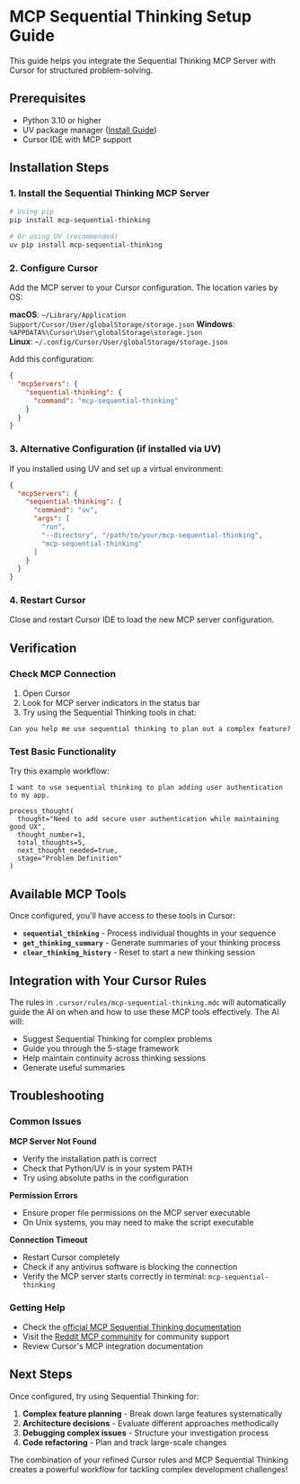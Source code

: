 # MCP Sequential Thinking Setup Guide

This guide helps you integrate the Sequential Thinking MCP Server with Cursor for structured problem-solving.

## Prerequisites

- Python 3.10 or higher
- UV package manager ([Install Guide](https://docs.astral.sh/uv/getting-started/installation/))
- Cursor IDE with MCP support

## Installation Steps

### 1. Install the Sequential Thinking MCP Server

```bash
# Using pip
pip install mcp-sequential-thinking

# Or using UV (recommended)
uv pip install mcp-sequential-thinking
```

### 2. Configure Cursor

Add the MCP server to your Cursor configuration. The location varies by OS:

**macOS**: `~/Library/Application Support/Cursor/User/globalStorage/storage.json`
**Windows**: `%APPDATA%\Cursor\User\globalStorage\storage.json`  
**Linux**: `~/.config/Cursor/User/globalStorage/storage.json`

Add this configuration:

```json
{
  "mcpServers": {
    "sequential-thinking": {
      "command": "mcp-sequential-thinking"
    }
  }
}
```

### 3. Alternative Configuration (if installed via UV)

If you installed using UV and set up a virtual environment:

```json
{
  "mcpServers": {
    "sequential-thinking": {
      "command": "uv",
      "args": [
        "run",
        "--directory", "/path/to/your/mcp-sequential-thinking",
        "mcp-sequential-thinking"
      ]
    }
  }
}
```

### 4. Restart Cursor

Close and restart Cursor IDE to load the new MCP server configuration.

## Verification

### Check MCP Connection

1. Open Cursor
2. Look for MCP server indicators in the status bar
3. Try using the Sequential Thinking tools in chat:

```
Can you help me use sequential thinking to plan out a complex feature?
```

### Test Basic Functionality

Try this example workflow:

```
I want to use sequential thinking to plan adding user authentication to my app.

process_thought(
  thought="Need to add secure user authentication while maintaining good UX",
  thought_number=1,
  total_thoughts=5,
  next_thought_needed=true,
  stage="Problem Definition"
)
```

## Available MCP Tools

Once configured, you'll have access to these tools in Cursor:

- **`sequential_thinking`** - Process individual thoughts in your sequence
- **`get_thinking_summary`** - Generate summaries of your thinking process  
- **`clear_thinking_history`** - Reset to start a new thinking session

## Integration with Your Cursor Rules

The rules in `.cursor/rules/mcp-sequential-thinking.mdc` will automatically guide the AI on when and how to use these MCP tools effectively. The AI will:

- Suggest Sequential Thinking for complex problems
- Guide you through the 5-stage framework
- Help maintain continuity across thinking sessions
- Generate useful summaries

## Troubleshooting

### Common Issues

**MCP Server Not Found**
- Verify the installation path is correct
- Check that Python/UV is in your system PATH
- Try using absolute paths in the configuration

**Permission Errors**
- Ensure proper file permissions on the MCP server executable
- On Unix systems, you may need to make the script executable

**Connection Timeout**
- Restart Cursor completely
- Check if any antivirus software is blocking the connection
- Verify the MCP server starts correctly in terminal: `mcp-sequential-thinking`

### Getting Help

- Check the [official MCP Sequential Thinking documentation](https://glama.ai/mcp/servers/@arben-adm/mcp-sequential-thinking)
- Visit the [Reddit MCP community](https://www.reddit.com/r/mcp/) for community support
- Review Cursor's MCP integration documentation

## Next Steps

Once configured, try using Sequential Thinking for:

1. **Complex feature planning** - Break down large features systematically
2. **Architecture decisions** - Evaluate different approaches methodically  
3. **Debugging complex issues** - Structure your investigation process
4. **Code refactoring** - Plan and track large-scale changes

The combination of your refined Cursor rules and MCP Sequential Thinking creates a powerful workflow for tackling complex development challenges! 